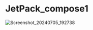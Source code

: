 # JetPack_compose1
![Screenshot_20240705_192738](https://github.com/biplab111rout/JetPack_compose1/assets/129410333/73c2df3e-23bf-4bfc-9aa4-a7d38669075e)
